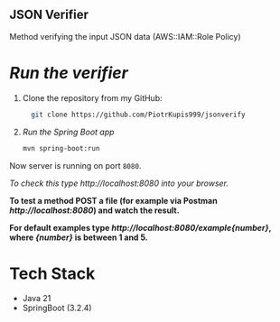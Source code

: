 ## JSON Verifier

 Method verifying the input JSON data (AWS::IAM::Role Policy)

# *Run the verifier*
1. Clone the repository from my GitHub:

   ```bash
     git clone https://github.com/PiotrKupis999/jsonverify
   ```
2. *Run the Spring Boot app*

   ```bash
   mvn spring-boot:run
   ```
Now server is running on port `8080`.

*To check this type http://localhost:8080 into your browser.*

**To test a method POST a file (for example via Postman *http://localhost:8080*) and watch the result.**

**For default examples type *http://localhost:8080/example{number}*, where *{number}* is between 1 and 5.**

# Tech Stack
- Java 21
- SpringBoot (3.2.4)
 
